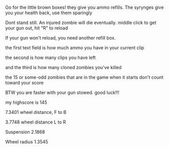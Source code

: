 Go for the little brown boxes! they give you
ammo refills. The syrynges give you your health back, use them sparingly


Dont stand still. An injured zombie will die eventually.
middle click to get your gun out, hit "R" to reload

If your gun won't reload, you need another refill box.

the first text field is how much ammo you have in your current clip

the second is how many clips you have left

and the third is how many cloned zombies you've killed

the 15 or some-odd zombies that are in the game when it starts don't count toward your score


BTW you are faster with your gun stowed. good luck!!!

my highscore is 145

7.3401 wheel distance, F to B

3.7748 wheel distance L to R

Suspension 2.1868

Wheel radius 1.3545
